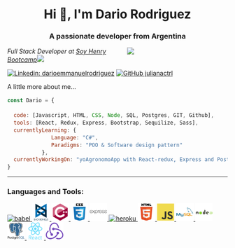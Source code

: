 

<h1 align="center">Hi 👋, I'm Dario Rodriguez</h1>
<h3 align="center">A passionate developer from Argentina</h3>

<img align='right' src="https://media3.giphy.com/media/L8K62iTDkzGX6/giphy.gif" width="230">
<p><em>Full Stack Developer at <a href="https://www.soyhenry.com">Soy Henry Bootcamp</a><img src="https://media.giphy.com/media/fYSnHlufseco8Fh93Z/giphy.gif" width="30"></br>
</em></p>


[![Linkedin: darioemmanuelrodriguez](https://img.shields.io/badge/-DarioRodriguez-blue?style=flat-square&logo=Linkedin&logoColor=white&link=https://www.linkedin.com/in/dar%C3%ADo-emmanuel-rodr%C3%ADguez-99a178126/)](https://www.linkedin.com/in/dar%C3%ADo-emmanuel-rodr%C3%ADguez-99a178126/)
[![GitHub julianactrl](https://img.shields.io/github/followers/julianactrl?label=follow&style=social)](https://github.com/Dariorod1)


A little more about me...  

```javascript
const Dario = {
  
  code: [Javascript, HTML, CSS, Node, SQL, Postgres, GIT, Github],
  tools: [React, Redux, Express, Bootstrap, Sequilize, Sass],
  currentlyLearning: {
              Language: "C#",
              Paradigms: "POO & Software design pattern"
           },
  currentlyWorkingOn: "yoAgronomoApp with React-redux, Express and Postgres"
}
```
---


<h3 align="left">Languages and Tools:</h3>
<p align="left"> <a href="https://babeljs.io/" target="_blank"> <img src="https://www.vectorlogo.zone/logos/babeljs/babeljs-icon.svg" alt="babel" width="40" height="40"/> </a> <a href="https://backbonejs.org" target="_blank"> <img src="https://raw.githubusercontent.com/devicons/devicon/master/icons/backbonejs/backbonejs-original-wordmark.svg" alt="backbonejs" width="40" height="40"/> </a> <a href="https://www.w3schools.com/cpp/" target="_blank"> <img src="https://raw.githubusercontent.com/devicons/devicon/master/icons/cplusplus/cplusplus-original.svg" alt="cplusplus" width="40" height="40"/> </a> <a href="https://www.w3schools.com/css/" target="_blank"> <img src="https://raw.githubusercontent.com/devicons/devicon/master/icons/css3/css3-original-wordmark.svg" alt="css3" width="40" height="40"/> </a> <a href="https://expressjs.com" target="_blank"> <img src="https://raw.githubusercontent.com/devicons/devicon/master/icons/express/express-original-wordmark.svg" alt="express" width="40" height="40"/> </a> <a href="https://heroku.com" target="_blank"> <img src="https://www.vectorlogo.zone/logos/heroku/heroku-icon.svg" alt="heroku" width="40" height="40"/> </a> <a href="https://www.w3.org/html/" target="_blank"> <img src="https://raw.githubusercontent.com/devicons/devicon/master/icons/html5/html5-original-wordmark.svg" alt="html5" width="40" height="40"/> </a> <a href="https://developer.mozilla.org/en-US/docs/Web/JavaScript" target="_blank"> <img src="https://raw.githubusercontent.com/devicons/devicon/master/icons/javascript/javascript-original.svg" alt="javascript" width="40" height="40"/> </a> <a href="https://www.mysql.com/" target="_blank"> <img src="https://raw.githubusercontent.com/devicons/devicon/master/icons/mysql/mysql-original-wordmark.svg" alt="mysql" width="40" height="40"/> </a> <a href="https://nodejs.org" target="_blank"> <img src="https://raw.githubusercontent.com/devicons/devicon/master/icons/nodejs/nodejs-original-wordmark.svg" alt="nodejs" width="40" height="40"/> </a> <a href="https://www.postgresql.org" target="_blank"> <img src="https://raw.githubusercontent.com/devicons/devicon/master/icons/postgresql/postgresql-original-wordmark.svg" alt="postgresql" width="40" height="40"/> </a> <a href="https://reactjs.org/" target="_blank"> <img src="https://raw.githubusercontent.com/devicons/devicon/master/icons/react/react-original-wordmark.svg" alt="react" width="40" height="40"/> </a> <a href="https://redux.js.org" target="_blank"> <img src="https://raw.githubusercontent.com/devicons/devicon/master/icons/redux/redux-original.svg" alt="redux" width="40" height="40"/> </a> </p>

